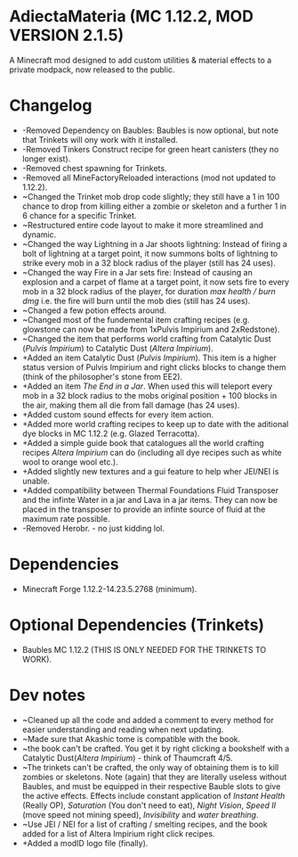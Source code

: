 # AdiectaMateria (MC 1.12.2, MOD VERSION 2.1.5)
A Minecraft mod designed to add custom utilities &amp; material effects to a private modpack, now released to the public.

# Changelog
- -Removed Dependency on Baubles: Baubles is now optional, but note that Trinkets will ony work with it installed.
- -Removed Tinkers Construct recipe for green heart canisters (they no longer exist).
- -Removed chest spawning for Trinkets.
- -Removed all MineFactoryReloaded interactions (mod not updated to 1.12.2).
- ~Changed the Trinket mob drop code slightly; they still have a 1 in 100 chance to drop from killing either a zombie or skeleton and a further 1 in 6 chance for a specific Trinket.
- ~Restructured entire code layout to make it more streamlined and dynamic.
- ~Changed the way Lightning in a Jar shoots lightning: Instead of firing a bolt of lightning at a target point, it now summons bolts of lightning to strike every mob in a 32 block radius of the player (still has 24 uses).
- ~Changed the way Fire in a Jar sets fire: Instead of causing an explosion and a carpet of flame at a target point, it now sets fire to every mob in a 32 block radius of the player, for duration *max health / burn dmg* i.e. the fire will burn until the mob dies (still has 24 uses).
- ~Changed a few potion effects around.
- ~Changed most of the fundemental item crafting recipes (e.g. glowstone can now be made from 1xPulvis Impirium and 2xRedstone).
- ~Changed the item that performs world crafting from Catalytic Dust (*Pulvis Impirium*) to Catalytic Dust (*Altera Impirium*).
- +Added an item Catalytic Dust (*Pulvis Impirium*). This item is a higher status version of Pulvis Impirium and right clicks blocks to change them (think of the philosopher's stone from EE2).
- +Added an item *The End in a Jar*. When used this will teleport every mob in a 32 block radius to the mobs original position + 100 blocks in the air, making them all die from fall damage (has 24 uses).
- +Added custom sound effects for every item action.
- +Added more world crafting recipes to keep up to date with the aditional dye blocks in MC 1.12.2 (e.g. Glazed Terracotta).
- +Added a simple guide book that catalogues all the world crafting recipes *Altera Impirium* can do (including all dye recipes such as white wool to orange wool etc.).
- +Added slightly new textures and a gui feature to help wher JEI/NEI is unable.
- +Added compatibility between Thermal Foundations Fluid Transposer and the infinte Water in a jar and Lava in a jar items. They can now be placed in the transposer to provide an infinte source of fluid at the maximum rate possible.
- -Removed Herobr. - no just kidding lol.

# Dependencies
- Minecraft Forge 1.12.2-14.23.5.2768 (minimum).

# Optional Dependencies (Trinkets)
- Baubles MC 1.12.2 (THIS IS ONLY NEEDED FOR THE TRINKETS TO WORK).

# Dev notes
- ~Cleaned up all the code and added a comment to every method for easier understanding and reading when next updating.
- ~Made sure that Akashic tome is compatible with the book.
- ~the book can't be crafted. You get it by right clicking a bookshelf with a Catalytic Dust(*Altera Impirium*) - think of Thaumcraft 4/5.
- ~The trinkets can't be crafted, the only way of obtaining them is to kill zombies or skeletons. Note (again) that they are literally useless without Baubles, and must be equipped in their respective Bauble slots to give the active effects. Effects include constant application of *Instant Health* (Really OP), *Saturation* (You don't need to eat), *Night Vision*, *Speed II* (move speed not mining speed), *Invisibility* and *water breathing*.
- ~Use JEI / NEI for a list of crafting / smelting recipes, and the book added for a list of Altera Impirium right click recipes.
- +Added a modID logo file (finally).
